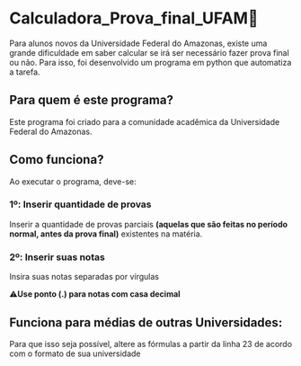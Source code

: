 # Calculadora_Prova_final_UFAM📝
Para alunos novos da Universidade Federal do Amazonas, existe uma grande dificuldade em saber calcular se irá ser necessário fazer prova final ou não. Para isso, foi desenvolvido um programa em python que automatiza a tarefa.

## Para quem é este programa?
Este programa foi criado para a comunidade acadêmica da Universidade Federal do Amazonas.

## Como funciona?
Ao executar o programa, deve-se:

### 1º: Inserir quantidade de provas
Inserir a quantidade de provas parciais **(aquelas que são feitas no período normal, antes da prova final)** existentes na matéria.

### 2º: Inserir suas notas
Insira suas notas separadas por vírgulas

⚠**Use ponto (.) para notas com casa decimal**

## Funciona para médias de outras Universidades:
Para que isso seja possível, altere as fórmulas a partir da linha 23 de acordo com o formato de sua universidade

